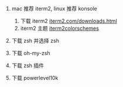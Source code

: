 1. mac 推荐 iterm2, linux 推荐 konsole

    1. 下载 iterm2 [iterm2.com/downloads.html](https://iterm2.com/downloads.html)
    2. iterm2 主题 [iterm2colorschemes](https://iterm2colorschemes.com/)

    <!-- 使用 atom 主题 -->

2. 下载 zsh 并选择 zsh
3. 下载 oh-my-zsh
4. 下载 zsh 插件
5. 下载 powerlevel10k


